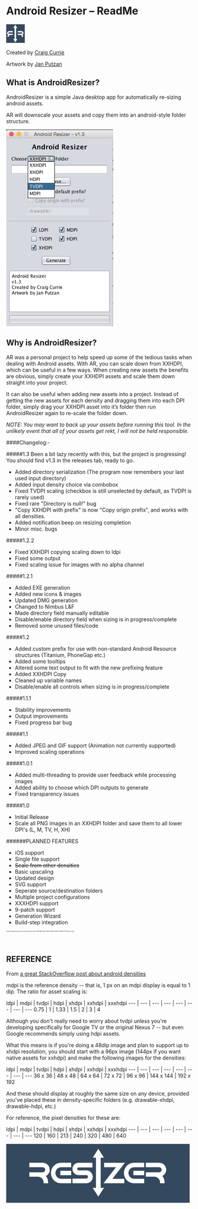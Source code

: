 Android Resizer – ReadMe
===
![alt tag](https://raw.githubusercontent.com/BlitzKraig/AndroidResizer/master/src/androidresizer/ResizerIconBlue.gif)

Created by [Craig Currie](https://github.com/BlitzKraig)

Artwork by [Jan Putzan](https://github.com/janputzan)

What is AndroidResizer?
---
AndroidResizer is a simple Java desktop app for automatically re-sizing android assets.

AR will downscale your assets and copy them into an android-style folder structure.

![alt tag](https://raw.githubusercontent.com/BlitzKraig/AndroidResizer/master/src/androidresizer/AResizerScreenShot.png)

Why is AndroidResizer?
---
AR was a personal project to help speed up some of the tedious tasks when dealing with Android assets. With AR, you can scale down from XXHDPI, which can be useful in a few ways. When creating new assets the benefits are obvious, simply create your XXHDPI assets and scale them down straight into your project.

It can also be useful when adding new assets into a project. Instead of getting the new assets for each density and dragging them into each DPI folder, simply drag your XXHDPI asset into it’s folder then run AndroidResizer again to re-scale the folder down.

_NOTE: You may want to back up your assets before running this tool. In the unlikely event that all of your assets get rekt, I will not be held responsible._

####Changelog:-

#####1.3
Been a bit lazy recently with this, but the project is progressing!
You should find v1.3 in the releases tab, ready to go.

- Added directory serialization (The program now remembers your last used input directory)
- Added input density choice via combobox
- Fixed TVDPI scaling (checkbox is still unselected by default, as TVDPI is rarely used)
- Fixed rare "Directory is null!" bug
- "Copy XXHDPI with prefix" is now "Copy origin prefix", and works with all densities.
- Added notification beep on resizing completion
- Minor misc. bugs

#####1.2.2
- Fixed XXHDPI copying scaling down to ldpi
- Fixed some output
- Fixed scaling issue for images with no alpha channel 

#####1.2.1
- Added EXE generation
- Added new icons & images
- Updated DMG generation
- Changed to Nimbus L&F
- Made directory field manually editable
- Disable/enable directory field when sizing is in progress/complete
- Removed some unused files/code

#####1.2
- Added custom prefix for use with non-standard Android Resource structures (Titanium, PhoneGap etc.)
- Added some tooltips
- Altered some text output to fit with the new prefixing feature
- Added XXHDPI Copy
- Cleaned up variable names
- Disable/enable all controls when sizing is in progress/complete

#####1.1.1
- Stability improvements
- Output improvements
- Fixed progress bar bug

#####1.1
- Added JPEG and GIF support (Animation not currently supported)
- Improved scaling operations

#####1.0.1
- Added multi-threading to provide user feedback while processing images
- Added ability to choose which DPI outputs to generate
- Fixed transparency issues

#####1.0
- Initial Release
- Scale all PNG images in an XXHDPI folder and save them to all lower DPI's (L, M, TV, H, XH)



######PLANNED FEATURES
- iOS support
- Single file support
- ~~Scale from other densities~~
- Basic upscaling
- Updated design
- SVG support
- Seperate source/destination folders
- Multiple project configurations
- XXXHDPI support
- 9-patch support
- Generation Wizard
- Build-step integration

<sup><sup><sup><sup><sup><sup><sup><sup>Android Image Resizing Asset Resizer Density Scale LDPI MDPI HDPI TVDPI XHDPI XXHDPI XXXHDPI DPI  Resource Res</sup></sup></sup></sup></sup></sup></sup></sup>

REFERENCE
---

From [a great StackOverflow post about android densities](http://stackoverflow.com/questions/11581649/about-android-image-size-and-assets-sizes)

mdpi is the reference density -- that is, 1 px on an mdpi display is equal to 1 dip. The ratio for asset scaling is:

ldpi | mdpi | tvdpi | hdpi | xhdpi | xxhdpi | xxxhdpi
--- | --- | --- | --- | --- | --- | --- | ---
0.75 | 1       | 1.33  | 1.5   | 2        | 3           | 4

Although you don't really need to worry about tvdpi unless you're developing specifically for Google TV or the original Nexus 7 -- but even Google recommends simply using hdpi assets.

What this means is if you're doing a 48dip image and plan to support up to xhdpi resolution, you should start with a 96px image (144px if you want native assets for xxhdpi) and make the following images for the densities:

ldpi       | mdpi     | tvdpi     | hdpi      | xhdpi      | xxhdpi      | xxxhdpi
--- | --- | --- | --- | --- | --- | --- | ---
36 x 36 | 48 x 48 | 64 x 64  | 72 x 72 | 96 x 96   | 144 x 144 | 192 x 192

And these should display at roughly the same size on any device, provided you've placed these in density-specific folders (e.g. drawable-xhdpi, drawable-hdpi, etc.)	

For reference, the pixel densities for these are:

ldpi   | mdpi  | tvdpi  | hdpi  | xhdpi  | xxhdpi  | xxxhdpi
--- | --- | --- | --- | --- | --- | --- | ---
120   | 160     | 213    | 240   | 320     | 480       | 640


![alt tag](https://raw.githubusercontent.com/BlitzKraig/AndroidResizer/master/src/androidresizer/Resizer.png)
